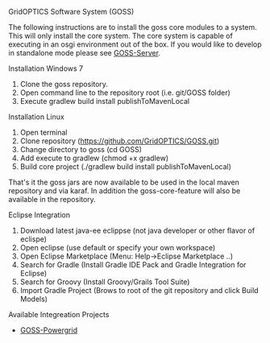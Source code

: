 GridOPTICS Software System (GOSS)

The following instructions are to install the goss core modules to a system.  This will only install 
the core system.  The core system is capable of executing in an osgi environment out of the box.  If
you would like to develop in standalone mode please see [GOSS-Server](https://github.com/GridOPTICS/GOSS-Server).

Installation Windows 7
  1. Clone the goss repository.
  2. Open command line to the repository root (i.e. git/GOSS folder)
  3. Execute gradlew build install publishToMavenLocal

Installation Linux
  1. Open terminal 
  2. Clone repository (https://github.com/GridOPTICS/GOSS.git)
  3. Change directory to goss (cd GOSS)
  4. Add execute to gradlew (chmod +x gradlew)
  5. Build core project (./gradlew build install publishToMavenLocal)

That's it the goss jars are now available to be used in the local maven repository and 
via karaf.  In addition the goss-core-feature will also be available in the repository.

Eclipse Integration
  1. Download latest java-ee eclippse (not java developer or other flavor of eclispe)
  2. Open eclipse (use default or specify your own workspace)
  3. Open Eclipse Marketplace (Menu: Help->Eclipse Marketplace ..)
  4. Search for Gradle (Install Gradle IDE Pack and Gradle Integration for Eclipse)
  5. Search for Groovy (Install Groovy/Grails Tool Suite)
  6. Import Gradle Project (Brows to root of the git repository and click Build Models)

Available Integreation Projects
  - [GOSS-Powergrid](https://github.com/GridOPTICS/GOSS-Powergrid)
